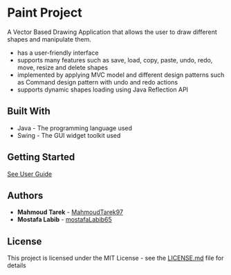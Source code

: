 # Paint Project

A Vector Based Drawing Application that allows the user to draw different shapes and manipulate them.
* has a user-friendly interface
* supports many features such as save, load, copy, paste, undo, redo, move, resize and delete shapes
* implemented by applying MVC model and different design patterns such as Command design pattern with undo and redo actions
* supports dynamic shapes loading using Java Reflection API

## Built With
* Java - The programming language used
* Swing - The GUI widget toolkit used

## Getting Started
[See User Guide](https://docs.google.com/document/d/1aBmjGyNOZRfxBOj0UPWo5OMOv6sGYp1cqiZPauOR0iw/)


## Authors
* **Mahmoud Tarek** - [MahmoudTarek97](https://github.com/MahmoudTarek97)
* **Mostafa Labib** - [mostafaLabib65](https://github.com/mostafaLabib65/)

## License
This project is licensed under the MIT License - see the [LICENSE.md](LICENSE.md) file for details
